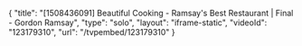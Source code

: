 {
    "title": "[1508436091] Beautiful Cooking - Ramsay's Best Restaurant | Final - Gordon Ramsay",
    "type": "solo",
    "layout": "iframe-static",
    "videoId": "123179310",
    "url": "\/tvpembed\/123179310"
}